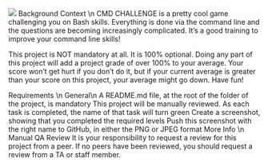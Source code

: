 <img src="https://s3.amazonaws.com/intranet-projects-files/holbertonschool-sysadmin_devops/324/06AChAO.png">
Background Context \n
CMD CHALLENGE is a pretty cool game challenging you on Bash skills. Everything is done via the command line and the questions are becoming increasingly complicated. It’s a good training to improve your command line skills!

This project is NOT mandatory at all. It is 100% optional. Doing any part of this project will add a project grade of over 100% to your average. Your score won’t get hurt if you don’t do it, but if your current average is greater than your score on this project, your average might go down. Have fun!

Requirements \n
General\n
A README.md file, at the root of the folder of the project, is mandatory
This project will be manually reviewed.
As each task is completed, the name of that task will turn green
Create a screenshot, showing that you completed the required levels
Push this screenshot with the right name to GitHub, in either the PNG or JPEG format
More Info \n
Manual QA Review
It is your responsibility to request a review for this project from a peer. If no peers have been reviewed, you should request a review from a TA or staff member.

